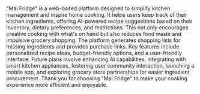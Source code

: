 #
"Mai Fridge" is a web-based platform designed to simplify kitchen management and inspire home cooking. It helps users keep track of their kitchen ingredients, offering AI-powered recipe suggestions based on their inventory, dietary preferences, and restrictions. This not only encourages creative cooking with what's on hand but also reduces food waste and impulsive grocery shopping. The platform generates shopping lists for missing ingredients and provides purchase links. Key features include personalized recipe ideas, budget-friendly options, and a user-friendly interface. Future plans involve enhancing AI capabilities, integrating with smart kitchen appliances, fostering user community interaction, launching a mobile app, and exploring grocery store partnerships for easier ingredient procurement. Thank you for choosing "Mai Fridge" to make your cooking experience more efficient and enjoyable.

